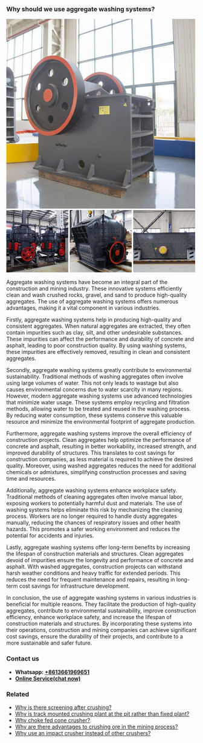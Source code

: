 <h3>Why should we use aggregate washing systems?</h3><img src='1701671446.jpg' alt=''><p>Aggregate washing systems have become an integral part of the construction and mining industry. These innovative systems efficiently clean and wash crushed rocks, gravel, and sand to produce high-quality aggregates. The use of aggregate washing systems offers numerous advantages, making it a vital component in various industries.</p><p>Firstly, aggregate washing systems help in producing high-quality and consistent aggregates. When natural aggregates are extracted, they often contain impurities such as clay, silt, and other undesirable substances. These impurities can affect the performance and durability of concrete and asphalt, leading to poor construction quality. By using washing systems, these impurities are effectively removed, resulting in clean and consistent aggregates.</p><p>Secondly, aggregate washing systems greatly contribute to environmental sustainability. Traditional methods of washing aggregates often involve using large volumes of water. This not only leads to wastage but also causes environmental concerns due to water scarcity in many regions. However, modern aggregate washing systems use advanced technologies that minimize water usage. These systems employ recycling and filtration methods, allowing water to be treated and reused in the washing process. By reducing water consumption, these systems conserve this valuable resource and minimize the environmental footprint of aggregate production.</p><p>Furthermore, aggregate washing systems improve the overall efficiency of construction projects. Clean aggregates help optimize the performance of concrete and asphalt, resulting in better workability, increased strength, and improved durability of structures. This translates to cost savings for construction companies, as less material is required to achieve the desired quality. Moreover, using washed aggregates reduces the need for additional chemicals or admixtures, simplifying construction processes and saving time and resources.</p><p>Additionally, aggregate washing systems enhance workplace safety. Traditional methods of cleaning aggregates often involve manual labor, exposing workers to potentially harmful dust and materials. The use of washing systems helps eliminate this risk by mechanizing the cleaning process. Workers are no longer required to handle dusty aggregates manually, reducing the chances of respiratory issues and other health hazards. This promotes a safer working environment and reduces the potential for accidents and injuries.</p><p>Lastly, aggregate washing systems offer long-term benefits by increasing the lifespan of construction materials and structures. Clean aggregates devoid of impurities ensure the longevity and performance of concrete and asphalt. With washed aggregates, construction projects can withstand harsh weather conditions and heavy traffic for extended periods. This reduces the need for frequent maintenance and repairs, resulting in long-term cost savings for infrastructure development.</p><p>In conclusion, the use of aggregate washing systems in various industries is beneficial for multiple reasons. They facilitate the production of high-quality aggregates, contribute to environmental sustainability, improve construction efficiency, enhance workplace safety, and increase the lifespan of construction materials and structures. By incorporating these systems into their operations, construction and mining companies can achieve significant cost savings, ensure the durability of their projects, and contribute to a more sustainable and safer future.</p><h3>Contact us</h3><ul><li><strong>Whatsapp:&nbsp;<a href="https://wa.me/8613661969651">+8613661969651</a></strong></li><li><a href="https://swt.shibang-china.com/?git&amp;zhl"><strong>Online Service(chat now)</strong></a></li></ul><h3>Related</h3><ul><li><a href='Why%20is%20there%20screening%20after%20crushing%3F.md'>Why is there screening after crushing?</a></li><li><a href='Why%20is%20track%20mounted%20crushing%20plant%20at%20the%20pit%20rather%20than%20fixed%20plant%3F.md'>Why is track mounted crushing plant at the pit rather than fixed plant?</a></li><li><a href='Why%20choke%20fed%20cone%20crusher%3F.md'>Why choke fed cone crusher?</a></li><li><a href='Why%20are%20there%20advantages%20to%20crushing%20ore%20in%20the%20mining%20process%3F.md'>Why are there advantages to crushing ore in the mining process?</a></li><li><a href='Why%20use%20an%20impact%20crusher%20instead%20of%20other%20crushers%3F.md'>Why use an impact crusher instead of other crushers?</a></li></ul>